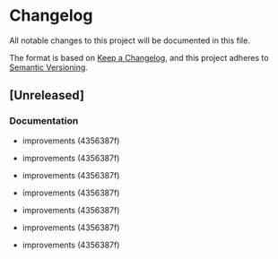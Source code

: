 # Changelog

All notable changes to this project will be documented in this file.

The format is based on [Keep a Changelog](https://keepachangelog.com/en/1.0.0/),
and this project adheres to [Semantic Versioning](https://semver.org/spec/v2.0.0.html).

## [Unreleased]


### Documentation

- improvements (4356387f)

- improvements (4356387f)
- improvements (4356387f)
- improvements (4356387f)
- improvements (4356387f)
- improvements (4356387f)
- improvements (4356387f)